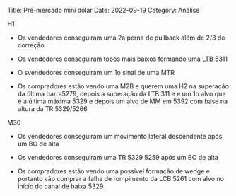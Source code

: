 Title: Pré-mercado mini dólar
Date: 2022-09-19
Category: Análise

H1

* Os vendedores conseguiram uma 2a perna de pullback além de 2/3 de correção

* Os vendedores conseguiram topos mais baixos formando uma LTB  5311

* O svendedores conseguiram um 1o sinal de uma MTR

* Os compradores estão vendo uma M2B e querem uma H2 na superação da última barra5279, depois a superação da LTB 311 e e um 1o alvo que é a última máxima 5329 e depois um alvo de MM em 5392 com base na altura da TR 5329/5266

M30

* Os vendedores conseguiram um movimento lateral descendente  após um BO de alta

* Os vendedores conseguiram uma TR 5329 5259 após um BO de alta

* Os compradores estão vendo uma possível formação de wedge e portanto vão comprar a falha de rompimento da LCB 5261 com alvo no início do canal de baixa 5329

